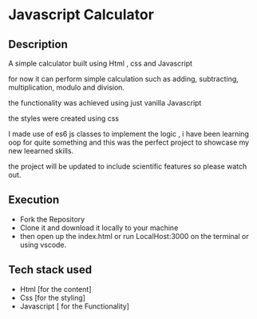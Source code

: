 # Javascript Calculator

## Description
A simple calculator built using Html , css and Javascript

for now it can perform simple calculation such as adding, subtracting, multiplication, modulo and division.

the functionality was achieved using just vanilla Javascript

the styles were created using css

 I made use of es6 js classes to implement the logic , i have been learning oop for quite something and this was the perfect project to showcase my new leearned skills.

the project will be updated to include scientific features so please watch out.
## Execution
- Fork the Repository 
- Clone it and download it locally to your machine
- then open up the index.html or run LocalHost:3000  on the terminal or using vscode.
## Tech stack used
- Html [for the content]
- Css [for the styling]
- Javascript [ for the Functionality]

